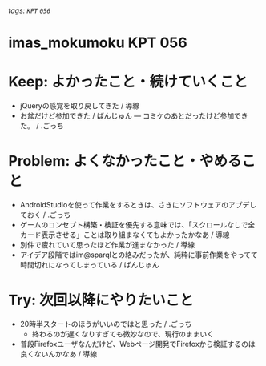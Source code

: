 ###### tags: `KPT` `056`

# imas_mokumoku KPT 056

# Keep: よかったこと・続けていくこと

- jQueryの感覚を取り戻してきた / 導線
- お盆だけど参加できた / ばんじゅん
— コミケのあとだったけど参加できた。 / .ごっち

# Problem: よくなかったこと・やめること

- AndroidStudioを使って作業をするときは、さきにソフトウェアのアプデしておく / .ごっち
- ゲームのコンセプト構築・検証を優先する意味では、「スクロールなしで全カード表示させる」ことは取り組まなくてもよかったかなあ / 導線
- 別件で疲れていて思ったほど作業が進まなかった / 導線
- アイデア段階ではim@sparqlとの絡みだったが、純粋に事前作業をやってて時間切れになってしまっている / ばんじゅん

# Try: 次回以降にやりたいこと

- 20時半スタートのほうがいいのではと思った / .ごっち
  - 終わるのが遅くなりすぎても微妙なので、現行のままいく
- 普段Firefoxユーザなんだけど、Webぺージ開発でFirefoxから検証するのは良くないんかなあ / 導線
